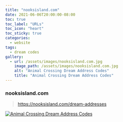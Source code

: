 ```yaml
---
title: "nooksisland.com"
date: 2021-06-06T20:00:00-08:00
toc: true
toc_label: "URLs"
toc_icon: "heart"
toc_sticky: true
categories:
  - website
tags:
  - dream codes
gallery:
  - url: /assets/images/nooksisland.com.jpg
    image_path: /assets/images/nooksisland.com.jpg
    alt: "Animal Crossing Dream Address Codes"
    title: "Animal Crossing Dream Address Codes"
---
```


### nooksisland.com

> https://nooksisland.com/dream-addresses

[![Animal Crossing Dream Address Codes](https://animalcrossing.design/assets/images/nooksisland.com.jpg)](https://nooksisland.com/dream-addresses)

